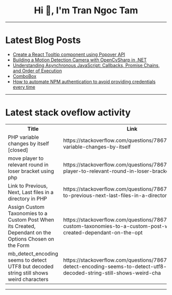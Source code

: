 <h1 align="center">Hi 👋, I'm Tran Ngoc Tam</h1>

---

# Latest Blog Posts 
<!-- BLOG-POST-LIST:START -->
- [Create a React Tooltip component using Popover API](https://dev.to/hnrq/create-a-react-tooltip-component-using-popover-api-155o)
- [Building a Motion Detection Camera with OpenCvSharp in .NET](https://dev.to/jwtiller_c47bdfa134adf302/building-a-motion-detection-camera-with-opencvsharp-in-net-kd4)
- [Understanding Asynchronous JavaScript: Callbacks, Promise Chains, and Order of Execution](https://dev.to/faisalmh4045/understanding-asynchronous-javascript-callbacks-promise-chains-and-order-of-execution-2486)
- [ComboBox](https://dev.to/paulike/combobox-34o9)
- [How to automate NPM authentication to avoid providing credentials every time](https://dev.to/deepcodr/how-to-automate-npm-authentication-to-avoid-providing-credentials-every-time-2e1m)
<!-- BLOG-POST-LIST:END -->

---

# Latest stack oveflow activity
<table>
  <tr><th>Title</th><th>Link</th></tr>
  <!-- STACKOVERFLOW:START --><tr><td>PHP variable changes by itself [closed]</td><td>https://stackoverflow.com/questions/78679204/php-variable-changes-by-itself</td></tr><tr><td>move player to relevant round in loser bracket using php</td><td>https://stackoverflow.com/questions/78679101/move-player-to-relevant-round-in-loser-bracket-using-php</td></tr><tr><td>Link to Previous, Next, Last files in a directory in PHP</td><td>https://stackoverflow.com/questions/78678859/link-to-previous-next-last-files-in-a-directory-in-php</td></tr><tr><td>Assign Custom Taxonomies to a Custom Post When its Created, Dependant on the Options Chosen on the Form</td><td>https://stackoverflow.com/questions/78678831/assign-custom-taxonomies-to-a-custom-post-when-its-created-dependant-on-the-opt</td></tr><tr><td>mb_detect_encoding seems to detect UTF8 but decoded string still shows weird characters</td><td>https://stackoverflow.com/questions/78678820/mb-detect-encoding-seems-to-detect-utf8-but-decoded-string-still-shows-weird-cha</td></tr><!-- STACKOVERFLOW:END -->
</table>

---


